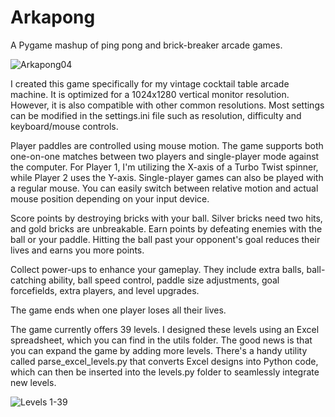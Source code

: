 # Arkapong
A Pygame mashup of ping pong and brick-breaker arcade games.

![Arkapong04](https://github.com/rdagger/Arkapong/assets/106355/ea16495d-2545-485e-86ad-59224c58341f)


I created this game specifically for my vintage cocktail table arcade machine.  It is optimized for a 1024x1280 vertical monitor resolution. However, it is also compatible with other common resolutions. Most settings can be modified in the settings.ini file such as resolution, difficulty and keyboard/mouse controls.

Player paddles are controlled using mouse motion.  The game supports both one-on-one matches between two players and single-player mode against the computer.  For Player 1, I'm utilizing the X-axis of a Turbo Twist spinner, while Player 2 uses the Y-axis. Single-player games can also be played with a regular mouse. You can easily switch between relative motion and actual mouse position depending on your input device.

Score points by destroying bricks with your ball. Silver bricks need two hits, and gold bricks are unbreakable. Earn points by defeating enemies with the ball or your paddle. Hitting the ball past your opponent's goal reduces their lives and earns you more points.

Collect power-ups to enhance your gameplay. They include extra balls, ball-catching ability, ball speed control, paddle size adjustments, goal forcefields, extra players, and level upgrades.

The game ends when one player loses all their lives.

The game currently offers 39 levels. I designed these levels using an Excel spreadsheet, which you can find in the utils folder. The good news is that you can expand the game by adding more levels. There's a handy utility called parse_excel_levels.py that converts Excel designs into Python code, which can then be inserted into the levels.py folder to seamlessly integrate new levels.

![Levels 1-39](https://github.com/rdagger/Arkapong/assets/106355/af29d94e-c3d9-4f68-82d5-0ca37fc87c21)
